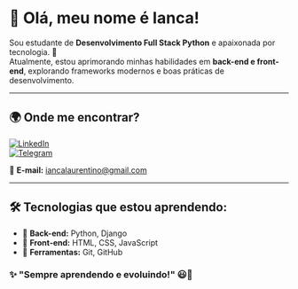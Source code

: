 # 👋 Olá, meu nome é Ianca!  

Sou estudante de **Desenvolvimento Full Stack Python** e apaixonada por tecnologia. 🚀  
Atualmente, estou aprimorando minhas habilidades em **back-end e front-end**, explorando frameworks modernos e boas práticas de desenvolvimento.  

---

## 🌍 Onde me encontrar?  

[![LinkedIn](https://img.shields.io/badge/LinkedIn-0077B5?style=for-the-badge&logo=linkedin&logoColor=white)](https://www.linkedin.com/in/ianca-laurentino-3aa774277/)  
[![Telegram](https://img.shields.io/badge/Telegram-26A5E4?style=for-the-badge&logo=telegram&logoColor=white)](https://t.me/iancaTino)

📩 **E-mail:** iancalaurentino@gmail.com

---

## 🛠️ Tecnologias que estou aprendendo:  

- 🚀 **Back-end:** Python, Django  
- 🎨 **Front-end:** HTML, CSS, JavaScript  
- 🔧 **Ferramentas:** Git, GitHub 

### ✨ "Sempre aprendendo e evoluindo!"  😃🚀  


